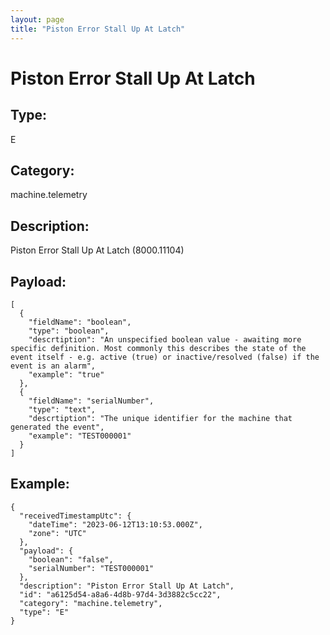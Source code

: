 ```yaml
---
layout: page
title: "Piston Error Stall Up At Latch"
---
```


# Piston Error Stall Up At Latch

## Type:

E

## Category:

machine.telemetry

## Description: 

Piston Error Stall Up At Latch (8000.11104)

## Payload:

```
[
  {
    "fieldName": "boolean",
    "type": "boolean",
    "descrtiption": "An unspecified boolean value - awaiting more specific definition. Most commonly this describes the state of the event itself - e.g. active (true) or inactive/resolved (false) if the event is an alarm",
    "example": "true"
  },
  {
    "fieldName": "serialNumber",
    "type": "text",
    "descrtiption": "The unique identifier for the machine that generated the event",
    "example": "TEST000001"
  }
]
```

## Example:

```
{
  "receivedTimestampUtc": {
    "dateTime": "2023-06-12T13:10:53.000Z",
    "zone": "UTC"
  },
  "payload": {
    "boolean": "false",
    "serialNumber": "TEST000001"
  },
  "description": "Piston Error Stall Up At Latch",
  "id": "a6125d54-a8a6-4d8b-97d4-3d3882c5cc22",
  "category": "machine.telemetry",
  "type": "E"
}
```
